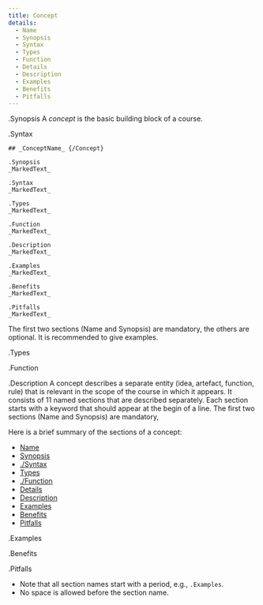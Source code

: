 ```yaml
---
title: Concept
details:
  - Name
  - Synopsis
  - Syntax
  - Types
  - Function
  - Details
  - Description
  - Examples
  - Benefits
  - Pitfalls
---
```


.Synopsis
A _concept_ is the basic building block of a course.

.Syntax

```
## _ConceptName_ {/Concept}
```

```
.Synopsis
_MarkedText_
```

```
.Syntax
_MarkedText_
```

```
.Types
_MarkedText_
```

```
.Function
_MarkedText_
```

```
.Description
_MarkedText_
```

```
.Examples
_MarkedText_
```

```
.Benefits
_MarkedText_
```


```
.Pitfalls
_MarkedText_
```

The first two sections (Name and Synopsis) are mandatory, the others are optional.
It is recommended to give examples.

.Types

.Function

.Description
A concept describes a separate entity (idea, artefact, function, rule) that is relevant in the scope of the course in which it appears.
It consists of 11 named sections that are described separately. 
Each section starts with a keyword that should appear at the begin of a line.
The first two sections (Name and Synopsis) are mandatory,

Here is a brief summary of the sections of a concept:
* [Name](../../Tutor/Concept/Name/)
* [Synopsis](../../Tutor/Concept/Synopsis/)
* [./Syntax](../../Tutor/Concept/Syntax/)
* [Types](../../Tutor/Concept/Types/)
* [./Function](../../Tutor/Concept/Function/)
* [Details](../../Tutor/Concept/Details/)
* [Description](../../Tutor/Concept/Description/)
* [Examples](../../Tutor/Concept/Examples/)
* [Benefits](../../Tutor/Concept/Benefits/)
* [Pitfalls](../../Tutor/Concept/Pitfalls/)


.Examples

.Benefits

.Pitfalls

* Note that all section names start with a period, e.g., `.Examples`.
* No space is allowed before the section name.


